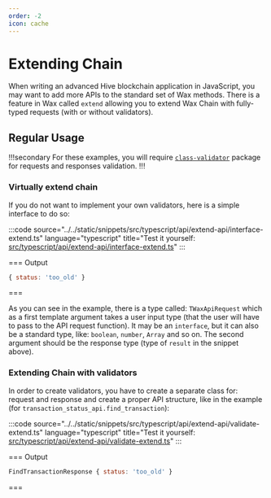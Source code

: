 ```yaml
---
order: -2
icon: cache
---
```


# Extending Chain

When writing an advanced Hive blockchain application in JavaScript, you may want to add more APIs to the standard set of Wax methods. There is a feature in Wax called `extend` allowing you to extend Wax Chain with fully-typed requests (with or without validators).

## Regular Usage

!!!secondary
For these examples, you will require [`class-validator`](https://www.npmjs.com/package/class-validator) package for requests and responses validation.
!!!

### Virtually extend chain

If you do not want to implement your own validators, here is a simple interface to do so:

:::code source="../../static/snippets/src/typescript/api/extend-api/interface-extend.ts" language="typescript" title="Test it yourself: [src/typescript/api/extend-api/interface-extend.ts](https://stackblitz.com/github/openhive-network/wax-doc-snippets?file=src%2Ftypescript%2Fapi%2Fextend-api%2Finterface-extend.ts&startScript=test-api-extend-api-interface-extend)" :::

=== Output

```javascript
{ status: 'too_old' }
```

===

As you can see in the example, there is a type called: `TWaxApiRequest` which as a first template argument takes a user input type (that the user will have to pass to the API request function). It may be an `interface`, but it can also be a standard type, like: `boolean`, `number`, `Array` and so on. The second argument should be the response type (type of `result` in the snippet above).

### Extending Chain with validators

In order to create validators, you have to create a separate class for: request and response and create a proper API structure, like in the example (for `transaction_status_api.find_transaction`):

:::code source="../../static/snippets/src/typescript/api/extend-api/validate-extend.ts" language="typescript" title="Test it yourself: [src/typescript/api/extend-api/validate-extend.ts](https://stackblitz.com/github/openhive-network/wax-doc-snippets?file=src%2Ftypescript%2Fapi%2Fextend-api%2Fvalidate-extend.ts&startScript=test-api-extend-api-validate-extend)" :::

=== Output

```javascript
FindTransactionResponse { status: 'too_old' }
```

===
